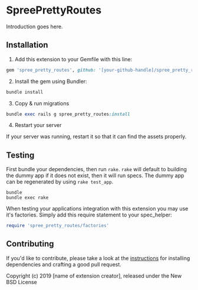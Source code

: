 # SpreePrettyRoutes

Introduction goes here.

## Installation

1. Add this extension to your Gemfile with this line:
  ```ruby
  gem 'spree_pretty_routes', github: '[your-github-handle]/spree_pretty_routes'
  ```

2. Install the gem using Bundler:
  ```ruby
  bundle install
  ```

3. Copy & run migrations
  ```ruby
  bundle exec rails g spree_pretty_routes:install
  ```

4. Restart your server

  If your server was running, restart it so that it can find the assets properly.

## Testing

First bundle your dependencies, then run `rake`. `rake` will default to building the dummy app if it does not exist, then it will run specs. The dummy app can be regenerated by using `rake test_app`.

```shell
bundle
bundle exec rake
```

When testing your applications integration with this extension you may use it's factories.
Simply add this require statement to your spec_helper:

```ruby
require 'spree_pretty_routes/factories'
```


## Contributing

If you'd like to contribute, please take a look at the
[instructions](CONTRIBUTING.md) for installing dependencies and crafting a good
pull request.

Copyright (c) 2019 [name of extension creator], released under the New BSD License
